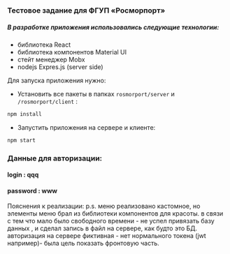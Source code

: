 ### Тестовое задание для ФГУП «Росморпорт»

##### В разработке приложения использовались следующие технологии:
- библиотека React
- библиотека компонентов Material UI
- стейт менеджер Mobx
- nodejs Expres.js (server side)

Для запуска приложения нужно:
- Установить все пакеты в папках `rosmorport/server` и `/rosmorport/client` :
```sh
npm install
```
- Запустить приложения на сервере и клиенте:
```sh
npm start
```

### Данные для авторизации:
#### login : qqq
#### password : www


Пояснения к реализации:
p.s. меню реализовано кастомное, но элементы меню брал из библиотеки компонентов для красоты.
в связи с тем что мало было свободного времени - не успел привязать базу данных , и сделал запись в файл на сервере, как будто это БД.
авторизация на сервере фиктивная - нет нормального токена (jwt например)- была цель показать фронтовую часть.


